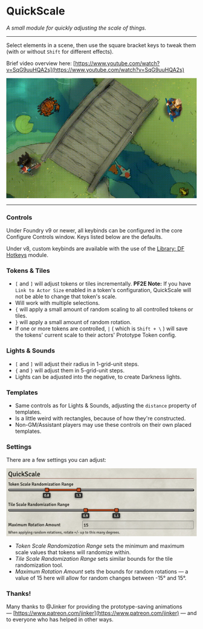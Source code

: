 # QuickScale

_A small module for quickly adjusting the scale of things._

---

Select elements in a scene, then use the square bracket keys to tweak them (with or without `Shift` for different effects).

Brief video overview here: [https://www.youtube.com/watch?v=SqG9uuHQA2s](https://www.youtube.com/watch?v=SqG9uuHQA2s)

![Demo](doc/QuickDemo.gif)

---

### Controls

Under Foundry v9 or newer, all keybinds can be configured in the core Configure Controls window. Keys listed below are the defaults.

Under v8, custom keybinds are available with the use of the [Library: DF Hotkeys](https://foundryvtt.com/packages/lib-df-hotkeys) module.


### Tokens & Tiles

- `[` and `]` will adjust tokens or tiles incrementally. **PF2E Note:** If you have `Link to Actor Size` enabled in a token's configuration, QuickScale will not be able to change that token's scale.
- Will work with multiple selections.
- `{` will apply a small amount of random scaling to all controlled tokens or tiles.
- `}` will apply a small amount of random rotation.
- If one or more tokens are controlled, `|` ( which is `Shift + \` ) will save the tokens' current scale to their actors' Prototype Token config.

### Lights & Sounds

- `[` and `]` will adjust their radius in 1-grid-unit steps.
- `{` and `}` will adjust them in 5-grid-unit steps.
- Lights can be adjusted into the negative, to create Darkness lights.

### Templates

- Same controls as for Lights & Sounds, adjusting the `distance` property of templates.
- Is a little weird with rectangles, because of how they're constructed.
- Non-GM/Assistant players may use these controls on their own placed templates.

### Settings

There are a few settings you can adjust:

![Settings](doc/Settings.png)

- _Token Scale Randomization Range_ sets the minimum and maximum scale values that tokens will randomize within.
- _Tile Scale Randomization Range_ sets similar bounds for the tile randomization tool.
- _Maximum Rotation Amount_ sets the bounds for random rotations — a value of 15 here will allow for random changes between -15° and 15°.



### Thanks!

Many thanks to @Jinker for providing the prototype-saving animations — [https://www.patreon.com/jinker](https://www.patreon.com/jinker) — and to everyone who has helped in other ways.
